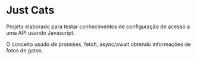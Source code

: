 # Just Cats

Projeto elaborado para testar conhecimentos de configuração de acesso a uma API usando Javascript.

O conceito usado de promises, fetch, async/await obtendo informações de fotos de gatos.
